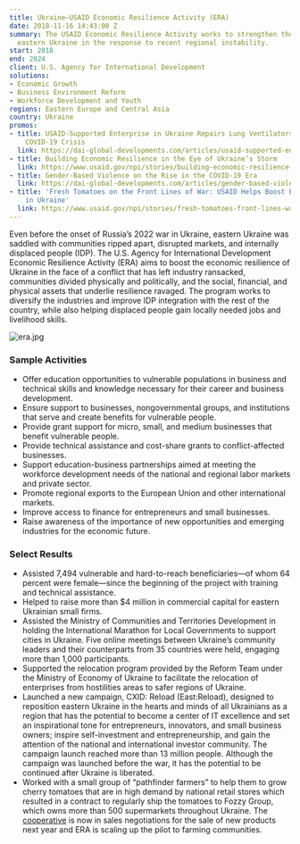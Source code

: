 ```yaml
---
title: Ukraine—USAID Economic Resilience Activity (ERA)
date: 2018-11-16 14:43:00 Z
summary: The USAID Economic Resilience Activity works to strengthen the economy of
  eastern Ukraine in the response to recent regional instability.
start: 2018
end: 2024
client: U.S. Agency for International Development
solutions:
- Economic Growth
- Business Environment Reform
- Workforce Development and Youth
regions: Eastern Europe and Central Asia
country: Ukraine
promos:
- title: USAID-Supported Enterprise in Ukraine Repairs Lung Ventilators for Use in
    COVID-19 Crisis
  link: https://dai-global-developments.com/articles/usaid-supported-enterprise-in-ukraine-repairs-lung-ventilators-for-use-in-covid-19-crisis
- title: Building Economic Resilience in the Eye of Ukraine’s Storm
  link: https://www.usaid.gov/npi/stories/building-economic-resilience-eye-ukraine%E2%80%99s-storm
- title: Gender-Based Violence on the Rise in the COVID-19 Era
  link: https://dai-global-developments.com/articles/gender-based-violence-on-rise-in-covid-19-era
- title: 'Fresh Tomatoes on the Front Lines of War: USAID Helps Boost Entrepreneurs
    in Ukraine'
  link: https://www.usaid.gov/npi/stories/fresh-tomatoes-front-lines-war-usaid-helps-boost-entrepreneurs-ukraine
---
```


Even before the onset of Russia’s 2022 war in Ukraine, eastern Ukraine was saddled with communities ripped apart, disrupted markets, and internally displaced people (IDP). The U.S. Agency for International Development Economic Resilience Activity (ERA) aims to boost the economic resilience of Ukraine in the face of a conflict that has left industry ransacked, communities divided physically and politically, and the social, financial, and physical assets that underlie resilience ravaged. The program works to diversify the industries and improve IDP integration with the rest of the country, while also helping displaced people gain locally needed jobs and livelihood skills. 

![era.jpg](/uploads/era.jpg)

### Sample Activities

* Offer education opportunities to vulnerable populations in business and technical skills and knowledge necessary for their career and business development. 
* Ensure support to businesses, nongovernmental groups, and institutions that serve and create benefits for vulnerable people. 
* Provide grant support for micro, small, and medium businesses that benefit vulnerable people. 
* Provide technical assistance and cost-share grants to conflict-affected businesses. 
* Support education-business partnerships aimed at meeting the workforce development needs of the national and regional labor markets and private sector. 
* Promote regional exports to the European Union and other international markets. 
* Improve access to finance for entrepreneurs and small businesses. 
* Raise awareness of the importance of new opportunities and emerging industries for the economic future. 

### Select Results

* Assisted 7,494 vulnerable and hard-to-reach beneficiaries—of whom 64 percent were female—since the beginning of the project with training and technical assistance.
* Helped to raise more than $4 million in commercial capital for eastern Ukrainian small firms.
* Assisted the Ministry of Communities and Territories Development in holding the International Marathon for Local Governments to support cities in Ukraine. Five online meetings between Ukraine’s community leaders and their counterparts from 35 countries were held, engaging more than 1,000 participants. 
* Supported the relocation program provided by the Reform Team under the Ministry of Economy of Ukraine to facilitate the relocation of enterprises from hostilities areas to safer regions of Ukraine. 
* Launched a new campaign, CXID: Reload (East:Reload), designed to reposition eastern Ukraine in the hearts and minds of all Ukrainians as a region that has the potential to become a center of IT excellence and set an inspirational tone for entrepreneurs, innovators, and small business owners; inspire self-investment and entrepreneurship, and gain the attention of the national and international investor community. The campaign launch reached more than 13 million people. Although the campaign was launched before the war, it has the potential to be continued after Ukraine is liberated.   
* Worked with a small group of “pathfinder farmers” to help them to grow cherry tomatoes that are in high demand by national retail stores which resulted in a contract to regularly ship the tomatoes to Fozzy Group, which owns more than 500 supermarkets throughout Ukraine. The [cooperative](https://www.usaid.gov/npi/stories/fresh-tomatoes-front-lines-war-usaid-helps-boost-entrepreneurs-ukraine) is now in sales negotiations for the sale of new products next year and ERA is scaling up the pilot to farming communities. 